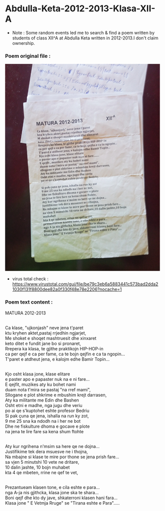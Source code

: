 # Abdulla-Keta-2012-2013-Klasa-XII-A

- Note : Some random events led me to search & find a poem written by students of class XII^A at Abdulla Keta written in 2012-2013.I don't claim ownership.

### Poem original file :
![](1680191260226%20.jpg)
- virus total check : https://www.virustotal.com/gui/file/be79c3eb6a5883441c573bad2dda21030f131f8800dee82a0f330f48e78e2206?nocache=1

### Poem text content :

MATURA 2012-2013

</br>Ca klase, "ujkonjash" neve jena t'paret
</br>ktu kryhen aktet,pastaj rrjedhin ngjarjet,
</br>Me shoket e shoqet mashtruesit dhe xinxaret
</br>keto ditet e fundit jane bo si pronaret,
</br>Rrepera ka klasa, te gjithe praktikojn HIP-HOP-in
</br>ca per qejf e ca per fame, ca te bojn qejfin e ca ta ngopin...
</br>T'paret e atdheut jena, e kalojm edhe Bamir Topin...

</br>Kjo osht klasa jone, klase elitare
</br>e paster apo e papaster nuk na e ni fare...
</br>E qejfit, muzikes aty ku bohet nami
</br>duam nota t'mira se pastaj "na rref mami",
</br>Sllogane e plot shkrime e mbushim krejt darrasen,
</br>Aty ka militante me Edin dhe Bashen
</br>Osht etni e madhe, nga jugu dhe veriu
</br>po ai qe s'kuptohet eshte profesor Bedriu
</br>Si pak çuna qe jena, ishalla na run ky zot,
</br>9 me 25 sna ka ndodh na i her ne bot
</br>Dhe ne fiskulture dhoma e gocave e plote
</br>na jena te lire fare sa kena shum ftohte

</br>Aty kur ngrihena n'msim sa here qe ne dojna...
</br>Justifikime tek dera msuesve ne i thojna,
</br>Na mbajne si klase te mire por thone se jena prish fare...
</br>sa vjen 5 minutshi 10 vete ne dritare,
</br>10 dalin jashte, 10 bojn muhabet
</br>kta 4 qe mbeten, rrine ne qef te vet,

</br>Prezantueam klasen tone, e cila eshte e para...
</br>nga A-ja nis gjithcka, klasa jone ska te shara...
</br>Boni qejf dhe kto dy jave, shkaterroni klasen hani fara...
</br>Klasa jone " E Vetmja Rruge" se "Tirana eshte e Para".....



